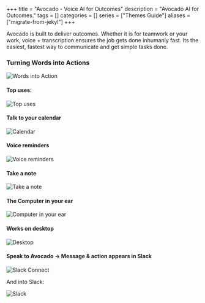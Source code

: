 +++
title = "Avocado - Voice AI for Outcomes"
description = "Avocado AI for Outcomes."
tags = []
categories = []
series = ["Themes Guide"]
aliases = ["migrate-from-jekyl"]
+++

Avocado is built to deliver outcomes. Whether it is for teamwork or your work, voice + transcription ensures the job gets done inhumanly fast. Its the easiest, fastest way to communicate and get simple tasks done.


### Turning Words into Actions

![Words into Action](./Avocado-screenshots-2020-04-14+at+12.30.06+PM.png)


#### Top uses:

![Top uses](./Avocado-screenshots-2020-04-14+at+12.27.37+PM.png)

#### Talk to your calendar

![Calendar](./Avocado-screenshots-2020-04-14+at+12.27.49+PM.png)


#### Voice reminders

![Voice reminders](./Avocado-screenshots-2020-04-14+at+12.27.54+PM.png)


#### Take a note

![Take a note](./Avocado-screenshots-2020-04-14+at+12.28.05+PM.png)


#### The Computer in your ear

![Computer in your ear](./Avocado-screenshots-2020-04-14+at+12.29.40+PM.png)


#### Works on desktop

![Desktop](./Avocado-screenshots-2020-04-14+at+12.29.49+PM.png)


#### Speak to Avocado -> Message & action appears in Slack

![Slack Connect](./fistmessage.gif)


And into Slack:

![Slack](./Jared-Bill-slack.png)

